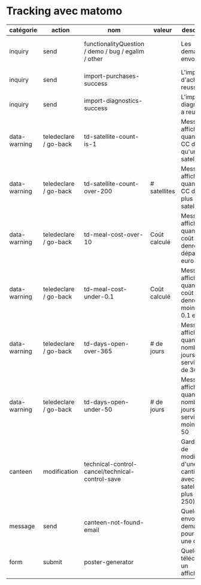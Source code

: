 # Tracking avec matomo

| catégorie | action | nom | valeur | description | depuis où |
| --- | --- | --- | --- | --- | --- |
| inquiry | send | functionalityQuestion / demo / bug / egalim / other | | Les demandes envoyés | Page contact / Page dév / Page partenaires |
| inquiry | send | import-purchases-success | | L'import d'achats a reussi | Page d'import d'achats |
| inquiry | send | import-diagnostics-success | | L'import de diagnostics a reussi | Page d'import de diagnostics |
| data-warning | teledeclare / go-back | td-satellite-count-is-1 | | Message affiché quand une CC déclare qu'un satellite | Preview de télédéclaration (page diagnostic / page actions) |
| data-warning | teledeclare / go-back | td-satellite-count-over-200 | # satellites | Message affiché quand une CC déclare plus de 200 satellites | Preview de télédéclaration (page diagnostic / page actions) |
| data-warning | teledeclare / go-back | td-meal-cost-over-10 | Coût calculé | Message affiché quand le coût denrées dépasse 10 euro | Preview de télédéclaration (page diagnostic / page actions) |
| data-warning | teledeclare / go-back | td-meal-cost-under-0.1 | Coût calculé | Message affiché quand le coût denrées est moins de 0.1 euro | Preview de télédéclaration (page diagnostic / page actions) |
| data-warning | teledeclare / go-back | td-days-open-over-365 | # de jours | Message affiché quand le nombre de jours de service plus de 365 | Preview de télédéclaration (page diagnostic / page actions) |
| data-warning | teledeclare / go-back | td-days-open-under-50 | # de jours | Message affiché quand le nombre de jours de service moins de 50 | Preview de télédéclaration (page diagnostic / page actions) |
| canteen | modification | technical-control-cancel/technical-control-save | | Garde-fous de modification d'une cantine (CC avec un satellite ou plus de 250) | Page modification cantine |
| message | send | canteen-not-found-email | | Quelqu'un a envoyé un demande pour trouver une cantine | Page nos cantines / Page d'une cantine publiée |
| form | submit | poster-generator | | Quelqu'un a téléchargé un affichage | Page generateur affichage |
